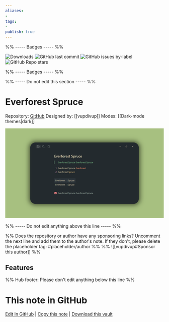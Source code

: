 ```yaml
---
aliases:
- 
tags: 
- 
publish: true
---
```


%% ----- Badges ----- %%

![Downloads](https://img.shields.io/badge/downloads-1753-573E7A?style=for-the-badge&logo=)
![GitHub last commit](https://img.shields.io/github/last-commit/vupdivup/obsidian-everforest-spruce?color=573E7A&label=last%20update&logo=github&style=for-the-badge)
![GitHub issues by-label](https://img.shields.io/github/issues/vupdivup/obsidian-everforest-spruce/help%20wanted?color=573E7A&logo=github&style=for-the-badge) 
![GitHub Repo stars](https://img.shields.io/github/stars/vupdivup/obsidian-everforest-spruce?color=573E7A&logo=github&style=for-the-badge)

%% ----- Badges ----- %%

%% ----- Do not edit this section ----- %%

# Everforest Spruce

Repository: [GitHub](https://github.com/vupdivup/obsidian-everforest-spruce)
Designed by: [[vupdivup]]
Modes: [[Dark-mode themes|dark]]



![screenshot](https://github.com/vupdivup/obsidian-everforest-spruce/raw/HEAD/cover.png)

%% ----- Do not edit anything above this line ----- %% 

%% Does the repository or author have any sponsoring links? Uncomment the next line and add them to the author's note. If they don't, please delete the placeholder tag: #placeholder/author %%
%% ![[vupdivup#Sponsor this author]] %%


## Features



%% Hub footer: Please don't edit anything below this line %%

# This note in GitHub

<span class="git-footer">[Edit In GitHub](https://github.dev/obsidian-community/obsidian-hub/blob/main/02%20-%20Community%20Expansions/02.05%20All%20Community%20Expansions/Themes/Everforest%20Spruce.md "git-hub-edit-note") | [Copy this note](https://raw.githubusercontent.com/obsidian-community/obsidian-hub/main/02%20-%20Community%20Expansions/02.05%20All%20Community%20Expansions/Themes/Everforest%20Spruce.md "git-hub-copy-note") | [Download this vault](https://github.com/obsidian-community/obsidian-hub/archive/refs/heads/main.zip "git-hub-download-vault") </span>
